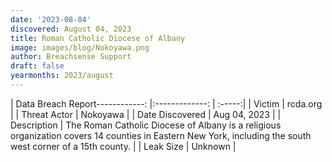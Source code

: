 ```yaml
---
date: '2023-08-04'
discovered: August 04, 2023
title: Roman Catholic Diocese of Albany
image: images/blog/Nokoyawa.png
author: Breachsense Support
draft: false
yearmonths: 2023/august
---
```


| Data Breach Report------------:     |:-------------:    | :-----:|
| Victim      | rcda.org      | 
| Threat Actor      | Nokoyawa      | 
| Date Discovered      | Aug 04, 2023      | 
| Description      | The Roman Catholic Diocese of Albany is a religious organization covers 14 counties in Eastern New York, including the south west corner of a 15th county.      | 
| Leak Size      | Unknown      | 

